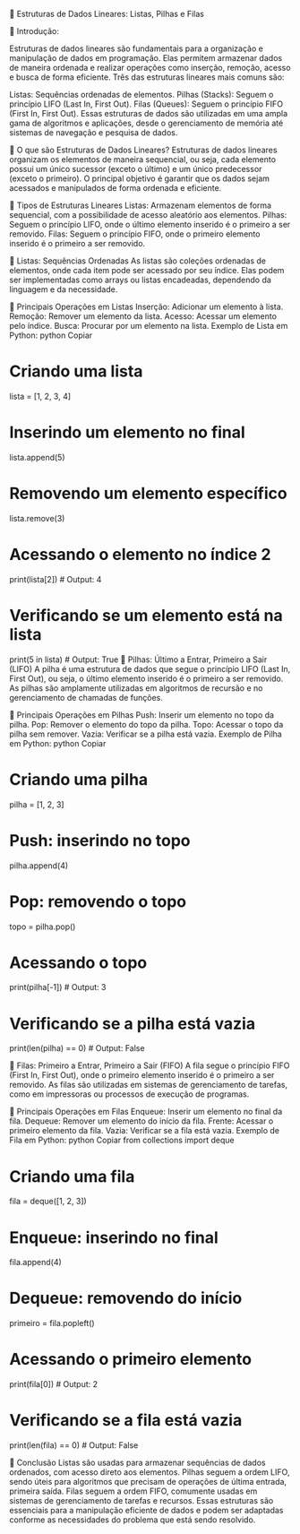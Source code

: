 📌 Estruturas de Dados Lineares: Listas, Pilhas e Filas

🔹 Introdução:


Estruturas de dados lineares são fundamentais para a organização e manipulação de dados em programação. Elas permitem armazenar dados de maneira ordenada e realizar operações como inserção, remoção, acesso e busca de forma eficiente. Três das estruturas lineares mais comuns são:

Listas: Sequências ordenadas de elementos.
Pilhas (Stacks): Seguem o princípio LIFO (Last In, First Out).
Filas (Queues): Seguem o princípio FIFO (First In, First Out).
Essas estruturas de dados são utilizadas em uma ampla gama de algoritmos e aplicações, desde o gerenciamento de memória até sistemas de navegação e pesquisa de dados.

🧠 O que são Estruturas de Dados Lineares?
Estruturas de dados lineares organizam os elementos de maneira sequencial, ou seja, cada elemento possui um único sucessor (exceto o último) e um único predecessor (exceto o primeiro). O principal objetivo é garantir que os dados sejam acessados e manipulados de forma ordenada e eficiente.

🔹 Tipos de Estruturas Lineares
Listas: Armazenam elementos de forma sequencial, com a possibilidade de acesso aleatório aos elementos.
Pilhas: Seguem o princípio LIFO, onde o último elemento inserido é o primeiro a ser removido.
Filas: Seguem o princípio FIFO, onde o primeiro elemento inserido é o primeiro a ser removido.

🔹 Listas: Sequências Ordenadas
As listas são coleções ordenadas de elementos, onde cada item pode ser acessado por seu índice. Elas podem ser implementadas como arrays ou listas encadeadas, dependendo da linguagem e da necessidade.

🔸 Principais Operações em Listas
Inserção: Adicionar um elemento à lista.
Remoção: Remover um elemento da lista.
Acesso: Acessar um elemento pelo índice.
Busca: Procurar por um elemento na lista.
Exemplo de Lista em Python:
python
Copiar
# Criando uma lista
lista = [1, 2, 3, 4]

# Inserindo um elemento no final
lista.append(5)

# Removendo um elemento específico
lista.remove(3)

# Acessando o elemento no índice 2
print(lista[2])  # Output: 4

# Verificando se um elemento está na lista
print(5 in lista)  # Output: True
🔹 Pilhas: Último a Entrar, Primeiro a Sair (LIFO)
A pilha é uma estrutura de dados que segue o princípio LIFO (Last In, First Out), ou seja, o último elemento inserido é o primeiro a ser removido. As pilhas são amplamente utilizadas em algoritmos de recursão e no gerenciamento de chamadas de funções.

🔸 Principais Operações em Pilhas
Push: Inserir um elemento no topo da pilha.
Pop: Remover o elemento do topo da pilha.
Topo: Acessar o topo da pilha sem remover.
Vazia: Verificar se a pilha está vazia.
Exemplo de Pilha em Python:
python
Copiar
# Criando uma pilha
pilha = [1, 2, 3]

# Push: inserindo no topo
pilha.append(4)

# Pop: removendo o topo
topo = pilha.pop()

# Acessando o topo
print(pilha[-1])  # Output: 3

# Verificando se a pilha está vazia
print(len(pilha) == 0)  # Output: False

🔹 Filas: Primeiro a Entrar, Primeiro a Sair (FIFO)
A fila segue o princípio FIFO (First In, First Out), onde o primeiro elemento inserido é o primeiro a ser removido. As filas são utilizadas em sistemas de gerenciamento de tarefas, como em impressoras ou processos de execução de programas.

🔸 Principais Operações em Filas
Enqueue: Inserir um elemento no final da fila.
Dequeue: Remover um elemento do início da fila.
Frente: Acessar o primeiro elemento da fila.
Vazia: Verificar se a fila está vazia.
Exemplo de Fila em Python:
python
Copiar
from collections import deque

# Criando uma fila
fila = deque([1, 2, 3])

# Enqueue: inserindo no final
fila.append(4)

# Dequeue: removendo do início
primeiro = fila.popleft()

# Acessando o primeiro elemento
print(fila[0])  # Output: 2

# Verificando se a fila está vazia
print(len(fila) == 0)  # Output: False

🚀 Conclusão
Listas são usadas para armazenar sequências de dados ordenados, com acesso direto aos elementos.
Pilhas seguem a ordem LIFO, sendo úteis para algoritmos que precisam de operações de última entrada, primeira saída.
Filas seguem a ordem FIFO, comumente usadas em sistemas de gerenciamento de tarefas e recursos.
Essas estruturas são essenciais para a manipulação eficiente de dados e podem ser adaptadas conforme as necessidades do problema que está sendo resolvido.
